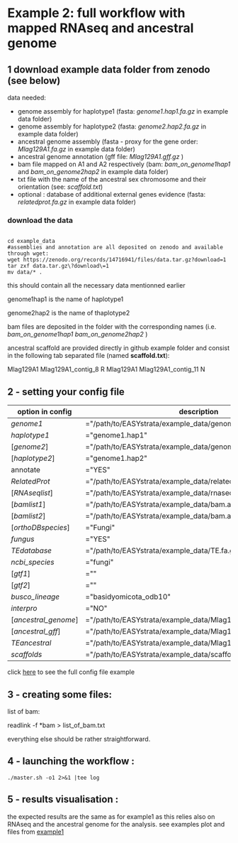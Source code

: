 # Example 2: full workflow with mapped RNAseq and ancestral genome

## 1 download example data folder from zenodo (see below)

data needed:
 - genome assembly for haplotype1 (fasta: *genome1.hap1.fa.gz* in example data folder)
 - genome assembly for haplotype2 (fasta: *genome2.hap2.fa.gz* in example data folder)
 - ancestral genome assembly (fasta - proxy for the gene order: *Mlag129A1.fa.gz* in example data folder)
 - ancestral genome annotation (gff file: *Mlag129A1.gff.gz* )
 - bam file mapped on  A1 and A2 respectively (bam: *bam_on_genome1hap1* and *bam_on_genome2hap2* in example data folder) 
 - txt file with the name of the ancestral sex chromosome and their orientation (see: *scaffold.txt*)
 - optional : database of additional external genes evidence (fasta: *relatedprot.fa.gz* in example data folder)

### download the data 

```

cd example_data
#assemblies and annotation are all deposited on zenodo and available through wget:
wget https://zenodo.org/records/14716941/files/data.tar.gz?download=1
tar zxf data.tar.gz\?download\=1
mv data/* .
```

this should contain all the necessary data mentionned earlier 

genome1hap1 is the name of haplotype1

genome2hap2 is the name of thaplotype2

bam files are deposited in the folder with the corresponding names (i.e. *bam_on_genome1hap1* *bam_on_genome2hap2* )  

ancestral scaffold are provided directly in github example folder and consist in the following tab separated file (named **scaffold.txt**):  

Mlag129A1       Mlag129A1_contig_8      R
Mlag129A1       Mlag129A1_contig_11     N



## 2 - setting your config file


| option in config | description |
| --- | --- |
| *genome1* | ="/path/to/EASYstrata/example_data/genome1.hap1.fa.gz" |
| *haplotype1* | ="genome1.hap1" |
| \[*genome2*\] | ="/path/to/EASYstrata/example_data/genome1.hap2.fa.gz" |
| \[*haplotype2*\] | ="genome1.hap2" |
| annotate | ="YES" |
| *RelatedProt* | ="/path/to/EASYstrata/example_data/relatedprot.fa.gz" |
| \[*RNAseqlist*\] | ="/path/to/EASYstrata/example_data/rnaseq.list.txt" |
| \[*bamlist1*\] | ="/path/to/EASYstrata/example_data/bam.aligned_on_genome1.txt" |
| \[*bamlist2*\] | ="/path/to/EASYstrata/example_data/bam.aligned_on_genome1.txt" |
| \[*orthoDBspecies*\] | ="Fungi" |
| *fungus* | ="YES" |
| *TEdatabase* | ="/path/to/EASYstrata/example_data/TE.fa.gz" |
| *ncbi_species* | ="fungi" |
| \[*gtf1*\] | =""  |
| \[*gtf2*\] | ="" |
| *busco_lineage* | ="basidyomicota_odb10" |
| *interpro* | ="NO" |
| \[*ancestral_genome*\] |  ="/path/to/EASYstrata/example_data/Mlag129.A1.fa.gz" |
| \[*ancestral_gff*\] | ="/path/to/EASYstrata/example_data/Mlag129.A1.gff" |
| *TEancestral* | ="/path/to/EASYstrata/example_data/Mlag129.A1.TE.bed" |
| *scaffolds* | ="/path/to/EASYstrata/example_data/scaffold.txt" |

click [here](example_data/example2.config) to see the full config file example 

## 3 - creating some files: 
list of bam: 

readlink -f \*bam > list_of_bam.txt

everything else should be rather straightforward.


## 4 - launching the workflow : 


```./master.sh -o1 2>&1 |tee log```


## 5 - results visualisation :

the expected results are the same as for example1 as this relies also on RNAseq and the ancestral genome for the analysis.
see examples plot and files from [example1](/example1.config)
